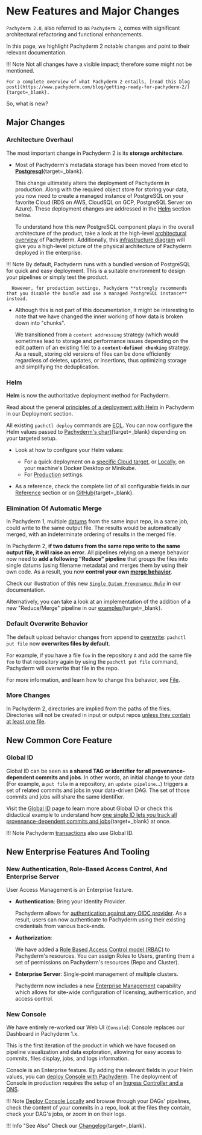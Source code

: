 # New Features and Major Changes

`Pachyderm 2.0`, also referred to as `Pachyderm 2`, comes with significant architectural refactoring and functional enhancements. 

In this page, we highlight Pachyderm 2 notable changes 
and point to their relevant documentation. 

!!! Note
    Not all changes have a visible impact; therefore some might not be mentioned.

    For a complete overview of what Pachyderm 2 entails, [read this blog post](https://www.pachyderm.com/blog/getting-ready-for-pachyderm-2/){target=_blank}. 

 So, what is new?

## Major Changes

### Architecture Overhaul

The most important change in Pachyderm 2 is its **storage architecture**.

- Most of Pachyderm's metadata storage has been moved from etcd to [**Postgresql**](https://www.postgresql.org/docs/){target=_blank}. 

    This change ultimately alters the deployment of Pachyderm in production. Along with the required object store for storing your data, you now need to create a managed instance of PostgreSQL on your favorite Cloud (RDS on AWS, CloudSQL on GCP, PostgreSQL Server on Azure). These deployment changes are addressed in the [Helm](./#helm) section below.

    To understand how this new PostgreSQL component plays in the overall architecture of the product, take a look at the high-level [architectural overview](../../deploy-manage/) of Pachyderm. Additionally, this [infrastructure diagram](../../deploy-manage/deploy/ingress/#deliver-external-traffic-to-pachyderm) will give you a high-level picture of the physical architecture of Pachyderm deployed in the enterprise.


!!! Note
      By default, Pachyderm runs with a bundled version of PostgreSQL for quick and easy deployment. This is a suitable environment to design your pipelines or simply test the product. 
      
      However, for production settings, Pachyderm **strongly recommends that you disable the bundle and use a managed PostgreSQL instance** instead. 
 

- Although this is not part of this documentation, it might be interesting to note that we have changed the inner working of how data is broken down into "chunks". 

    We transitioned from a `content addressing` strategy (which would sometimes lead to storage and performance issues depending on the edit pattern of an existing file) to a **`content-defined chunking`** strategy. As a result, storing old versions of files can be done efficiently regardless of deletes, updates, or insertions, thus optimizing storage and simplifying the deduplication. 


### Helm

**Helm** is now the authoritative deployment method for Pachyderm. 

Read about the general [principles of a deployment with Helm](../../deploy-manage/deploy/helm-install/) in Pachyderm in our Deployment section.

All existing `pachctl deploy` commands are [EOL](../../reference/supported-releases/#end-of-life-eol). You can now configure the Helm values passed to [Pachyderm's chart](https://artifacthub.io/packages/helm/pachyderm/pachyderm){target=_blank} depending on your targeted setup.

- Look at how to configure your Helm values:

    - For a quick deployment on a [specific Cloud target](../../deploy-manage/deploy/quickstart/), or [Locally](../local-installation/), on your machine's Docker Desktop or Minikube.
    - For [Production](../../deploy-manage/deploy/) settings.

- As a reference, check the complete list of all configurable fields in our [Reference](../../reference/helm-values/) section or on [GitHub](https://github.com/pachyderm/pachyderm/blob/master/etc/helm/pachyderm/values.yaml){target=_blank}.

### Elimination Of Automatic Merge
 
In Pachyderm 1, multiple [datums](../../concepts/pipeline-concepts/datum/) from the same input repo, in a same job, could write to the same output file. The results would be automatically merged, with an indeterminate ordering of results in the merged file. 

In Pachyderm 2, **if two datums from the same repo write to the same output file, it will raise an error**.   All pipelines relying on a merge behavior now  need to **add a following "Reduce" pipeline** that groups the files into single datums (using filename metadata) and merges them by using their own code. As a result, you now  **control your own [merge behavior](../../concepts/pipeline-concepts/datum/relationship-between-datums/#5-next-add-a-reduce-merge-pipeline)**.


Check our illustration of this new [`Single Datum Provenance Rule`](../../concepts/pipeline-concepts/datum/relationship-between-datums/#example-two-steps-mapreduce-pattern-and-single-datum-provenance-rule) in our documentation. 
 
Alternatively, you can take a look at an implementation of the addition of a new "Reduce/Merge" pipeline in our [examples](https://github.com/pachyderm/pachyderm/tree/2.0.x/examples/joins){target=_blank}.
 
### Default Overwrite Behavior

The default upload behavior changes from append to [overwrite](../../concepts/data-concepts/file/#overwriting-files): `pachctl put file` now **overwrites files by default**. 

For example, if you
have a file `foo` in the repository `A`
and add the same file `foo` to that repository again by
using the `pachctl put file` command, Pachyderm will
overwrite that file in the repo. 

For more information, and learn how to change this behavior, see [File](../../concepts/data-concepts/file/).

### More Changes 

In Pachyderm 2, directories are implied from the paths of the files. Directories will not be created in input or output repos [unless they contain at least one file](../../concepts/data-concepts/file/#file).

## New Common Core Feature

### Global ID 

Global ID can be seen as **a shared TAG or identifier for all provenance-dependent commits and jobs**.
In other words, an initial change to your data (For example, a `put file` in a repository, an `update pipeline`...) triggers a set of related commits and jobs in your data-driven DAG. The set of those commits and jobs will share the same identifier.

Visit the [Global ID](../../concepts/advanced-concepts/globalID/) page to learn more about Global ID or check this didactical example to understand how [one single ID lets you track all provenance-dependent commits and jobs](https://github.com/pachyderm/pachyderm/tree/2.0.x/examples/globalID){target=_blank} at once.  

!!! Note
    Pachyderm [transactions](../../how-tos/advanced-data-operations/use-transactions-to-run-multiple-commands/#use-transactions) also use Global ID. 


## New Enterprise Features And Tooling

### New Authentication, Role-Based Access Control, And Enterprise Server
User Access Management is an Enterprise feature.

- **Authentication**: Bring your Identity Provider.

    Pachyderm allows for [authentication against any OIDC provider](../../enterprise/auth/authentication/idp-dex/). As a result, users can now authenticate to Pachyderm using their existing credentials from various back-ends.

- **Authorization**: 

    We have added a [Role Based Access Control model (RBAC)](../../enterprise/auth/authorization) to Pachyderm's resources. You can assign Roles to Users, granting them a set of permissions on Pachyderm's resources (Repo and Cluster).

- **Enterprise Server**: Single-point management of multiple clusters.

    Pachyderm now includes a new [Enterprise Management](../../enterprise/auth/enterprise-server/setup/) capability which allows for site-wide configuration of licensing, authentication, and access control.


### New Console 

We have entirely re-worked our Web UI (`Console`): Console replaces our Dashboard in Pachyderm 1.x.

This is the first iteration of the product in which we have focused on pipeline visualization and data exploration, allowing for easy access to commits, files display, jobs, and logs information.

Console is an Enterprise feature. By adding the relevant fields in your Helm values, you can [deploy Console with Pachyderm](../../deploy-manage/deploy/console/). The deployment of Console in production requires the setup of an [Ingress Controller and a DNS](../../deploy-manage/deploy/ingress/).

!!! Note
    [Deploy Console Locally](../../deploy-manage/deploy/console/#deploy-locally) and browse through your DAGs' pipelines, check the content of your commits in a repo, look at the files they contain, check your DAG's jobs, or zoom in on their logs.


!!! Info "See Also"
    Check our [Changelog](https://github.com/pachyderm/pachyderm/blob/master/CHANGELOG.md){target=_blank}.





